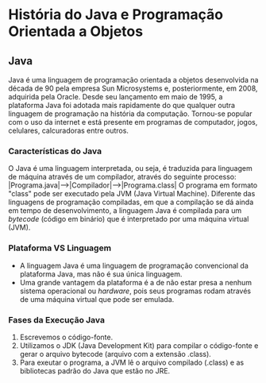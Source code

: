 # História do Java e Programação Orientada a Objetos
## Java
Java é uma linguagem de programação orientada a objetos desenvolvida na década de 90 pela empresa Sun Microsystems e, posteriormente, em 2008, adquirida pela Oracle.
Desde seu lançamento em maio de 1995, a plataforma Java foi adotada mais rapidamente do que qualquer outra linguagem de programação na história da computação.
Tornou-se popular com o uso da internet e está presente em programas de computador, jogos, celulares, calcuradoras entre outros.

### Características do Java
O Java é uma linguagem interpretada, ou seja, é traduzida para linguagem de máquina através de um compilador, através do seguinte processo:
	|Programa.java|-->|Compilador|-->|Programa.class|
O programa em formato "class" pode ser executado pela JVM (Java Virtual Machine).
Diferente das linguagens de programação compiladas, em que a compilação se dá ainda em tempo de desenvolvimento, a linguagem Java é compilada para um _bytecode_ (código em binário) que é interpretado por uma máquina virtual (JVM).

### Plataforma VS Linguagem
- A linguagem Java é uma linguagem de programação convencional da plataforma Java, mas não é sua única linguagem.
- Uma grande vantagem da plataforma é a de não estar presa a nenhum sistema operacional ou _hardware_, pois seus programas rodam através de uma máquina virtual que pode ser emulada.

### Fases da Execução Java
1. Escrevemos o código-fonte.
2. Utilizamos o JDK (Java Development Kit) para compilar o código-fonte e gerar o arquivo bytecode (arquivo com a extensão .class).
3. Para exeutar o programa, a JVM lê o arquivo compilado (.class) e as bibliotecas padrão do Java que estão no JRE.